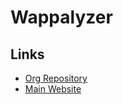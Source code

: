 # Wappalyzer

## Links

- [Org Repository](https://github.com/wappalyzer)
- [Main Website](https://wappalyzer.com)
